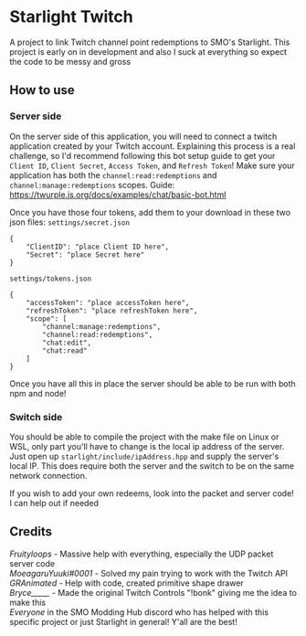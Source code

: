 # Starlight Twitch
A project to link Twitch channel point redemptions to SMO's Starlight. This project is early on in development and also I suck at everything so expect the code to be messy and gross

## How to use

### Server side
On the server side of this application, you will need to connect a twitch application created by your Twitch account. Explaining this process is a real challenge, so I'd recommend following this bot setup guide to get your `Client ID`, `Client Secret`, `Access Token`, and `Refresh Token`! Make sure your application has both the `channel:read:redemptions` and `channel:manage:redemptions` scopes. Guide: https://twurple.js.org/docs/examples/chat/basic-bot.html

Once you have those four tokens, add them to your download in these two json files:
`settings/secret.json`
```
{
    "ClientID": "place Client ID here",
    "Secret": "place Secret here"
}
```

`settings/tokens.json`
```
{
    "accessToken": "place accessToken here",
    "refreshToken": "place refreshToken here",
    "scope": [
        "channel:manage:redemptions",
        "channel:read:redemptions",
        "chat:edit",
        "chat:read"
    ]
}
```

Once you have all this in place the server should be able to be run with both npm and node!

### Switch side

You should be able to compile the project with the make file on Linux or WSL, only part you'll have to change is the local ip address of the server. Just open up `starlight/include/ipAddress.hpp` and supply the server's local IP. This does require both the server and the switch to be on the same network connection.  
  
If you wish to add your own redeems, look into the packet and server code! I can help out if needed

## Credits

*Fruityloops* - Massive help with everything, especially the UDP packet server code  
*MoeagaruYuuki#0001* - Solved my pain trying to work with the Twitch API  
*GRAnimated* - Help with code, created primitive shape drawer  
*Bryce\_\_\_\_\_* - Made the original Twitch Controls "!bonk" giving me the idea to make this  
*Everyone* in the SMO Modding Hub discord who has helped with this specific project or just Starlight in general! Y'all are the best!
